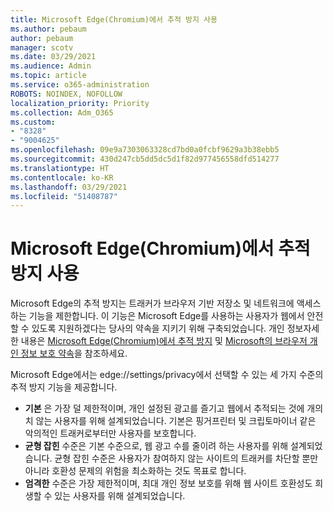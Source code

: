 ```yaml
---
title: Microsoft Edge(Chromium)에서 추적 방지 사용
ms.author: pebaum
author: pebaum
manager: scotv
ms.date: 03/29/2021
ms.audience: Admin
ms.topic: article
ms.service: o365-administration
ROBOTS: NOINDEX, NOFOLLOW
localization_priority: Priority
ms.collection: Adm_O365
ms.custom:
- "8328"
- "9004625"
ms.openlocfilehash: 09e9a7303063328cd7bd0a0fcbf9629a3b38ebb5
ms.sourcegitcommit: 430d247cb5dd5dc5d1f82d977456558dfd514277
ms.translationtype: HT
ms.contentlocale: ko-KR
ms.lasthandoff: 03/29/2021
ms.locfileid: "51408787"
---
```

# <a name="use-tracking-prevention-in-microsoft-edge-chromium"></a>Microsoft Edge(Chromium)에서 추적 방지 사용

Microsoft Edge의 추적 방지는 트래커가 브라우저 기반 저장소 및 네트워크에 액세스하는 기능을 제한합니다. 이 기능은 Microsoft Edge를 사용하는 사용자가 웹에서 안전할 수 있도록 지원하겠다는 당사의 약속을 지키기 위해 구축되었습니다. 개인 정보자세한 내용은 [Microsoft Edge(Chromium)에서 추적 방지](https://go.microsoft.com/fwlink/?linkid=2135435) 및 [Microsoft의 브라우저 개인 정보 보호 약속](https://go.microsoft.com/fwlink/?linkid=2135350)을 참조하세요.

Microsoft Edge에서는 edge://settings/privacy에서 선택할 수 있는 세 가지 수준의 추적 방지 기능을 제공합니다.

- **기본** 은 가장 덜 제한적이며, 개인 설정된 광고를 즐기고 웹에서 추적되는 것에 개의치 않는 사용자를 위해 설계되었습니다. 기본은 핑거프린터 및 크립토마이너 같은 악의적인 트래커로부터만 사용자를 보호합니다.
- **균형 잡힌** 수준은 기본 수준으로, 웹 광고 수를 줄이려 하는 사용자를 위해 설계되었습니다. 균형 잡힌 수준은 사용자가 참여하지 않는 사이트의 트래커를 차단할 뿐만 아니라 호환성 문제의 위험을 최소화하는 것도 목표로 합니다.
- **엄격한** 수준은 가장 제한적이며, 최대 개인 정보 보호를 위해 웹 사이트 호환성도 희생할 수 있는 사용자를 위해 설계되었습니다.